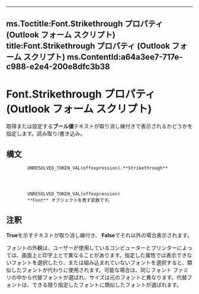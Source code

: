 

---
ms.Toctitle:Font.Strikethrough プロパティ (Outlook フォーム スクリプト)
title:Font.Strikethrough プロパティ (Outlook フォーム スクリプト)
ms.ContentId:a64a3ee7-717e-c988-e2e4-200e8dfc3b38
---
# Font.Strikethrough プロパティ (Outlook フォーム スクリプト)




取得または設定する**ブール値**テキストが取り消し線付きで表示されるかどうかを指定します。読み取り/書き込み。

## 構文

            UNRESOLVED_TOKEN_VAL(offexpression).**Strikethrough**




            UNRESOLVED_TOKEN_VAL(offexpression)
            **Font** オブジェクトを表す変数です。



## 注釈
**True**を示すテキストが取り消し線付き、 **False**でそれ以外の場合表示されます。



フォントの外観は、ユーザーが使用しているコンピューターとプリンターによっては、画面上と印字上とで異なることがあります。指定した属性では表示できないフォントを選択したり、または組み込まれていないフォントを選択すると、類似したフォントが代わりに使用されます。可能な場合は、同じフォント ファミリの中から代替フォントが選ばれ、サイズは元のフォントと異なります。代替フォントは、できる限り指定したフォントに類似したフォントが選ばれます。




